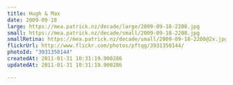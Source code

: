 ```yaml
---
title: Hugh & Max
date: 2009-09-18
large: https://mea.patrick.nz/decade/large/2009-09-18-2208.jpg
small: https://mea.patrick.nz/decade/small/2009-09-18-2208.jpg
smallRetina: https://mea.patrick.nz/decade/small/2009-09-18-2208@2x.jpg
flickrUrl: http://www.flickr.com/photos/pftqg/3931350144/
photoId: "3931350144"
createdAt: 2011-01-31 10:31:19.900286
updatedAt: 2011-01-31 10:31:19.900286

---
```


